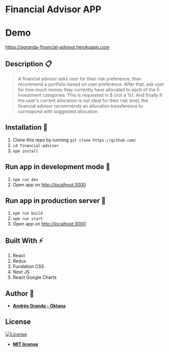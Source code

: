 # Financial Advisor APP

# Demo
https://agranda-financial-advisor.herokuapp.com

## Description :clipboard:
> A financial advisor asks user for their risk preference, than recommend a portfolio based on user preference. After that, ask user for how much money they currently have allocated to each of the 5 investment categories. This is requested in $ (not a %). And finally if the user's current allocation is not ideal for their risk level, the financial advisor recommends an allocation transference to correspond with suggested allocation.

## Installation :wrench:

1. Clone this repo by running `git clone https://github.com/`
2. `cd financial-advisor`
3. `npm install`

## Run app in development mode :wrench:

1. `npm run dev`
2. Open app on [http://localhost:3000](http://localhost:3000)

## Run app in production server :wrench:

1. `npm run build`
2. `npm run start`
3. Open app on [http://localhost:3000](http://localhost:3000)

## Built With :zap:

1. React
3. Redux
4. Fundation CSS
2. Next JS
5. React Google Charts
## Author :bust_in_silhouette:

* **[Andrés Granda - Oktana](https://github.com/andres-granda-oktana)**

## License

[![License](http://img.shields.io/:license-mit-blue.svg?style=flat-square)](http://badges.mit-license.org)

- **[MIT license](http://opensource.org/licenses/mit-license.php)**